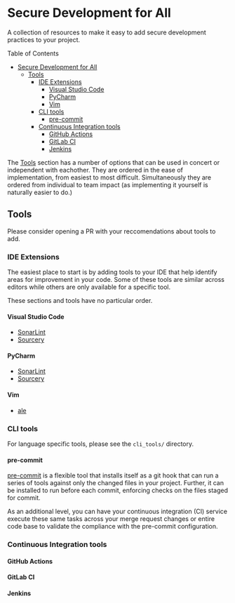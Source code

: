 # Secure Development for All

A collection of resources to make it easy to add secure development practices
to your project.

Table of Contents

- [Secure Development for All](#secure-development-for-all)
  - [Tools](#tools)
    - [IDE Extensions](#ide-extensions)
      - [Visual Studio Code](#visual-studio-code)
      - [PyCharm](#pycharm)
      - [Vim](#vim)
    - [CLI tools](#cli-tools)
      - [pre-commit](#pre-commit)
    - [Continuous Integration tools](#continuous-integration-tools)
      - [GitHub Actions](#github-actions)
      - [GitLab CI](#gitlab-ci)
      - [Jenkins](#jenkins)

The [Tools](#tools) section has a number of options that can be used in
concert or independent with eachother. They are ordered in the ease of
implementation, from easiest to most difficult. Simultaneously they are
ordered from individual to team impact (as implementing it yourself is
naturally easier to do.)

## Tools

Please consider opening a PR with your reccomendations about tools to add.

### IDE Extensions

The easiest place to start is by adding tools to your IDE that help identify
areas for improvement in your code. Some of these tools are similar across
editors while others are only available for a specific tool.

These sections and tools have no particular order.

#### Visual Studio Code

* [SonarLint](https://www.sonarsource.com/products/sonarlint/)
* [Sourcery](https://sourcery.ai/)

#### PyCharm

* [SonarLint](https://www.sonarsource.com/products/sonarlint/)
* [Sourcery](https://sourcery.ai/)

#### Vim

* [ale](https://github.com/dense-analysis/ale)

### CLI tools

For language specific tools, please see the `cli_tools/` directory.

#### pre-commit

[pre-commit](https://pre-commit.com/) is a flexible tool that installs itself
as a git hook that can run a series of tools against only the changed files
in your project. Further, it can be installed to run before each commit,
enforcing checks on the files staged for commit.

As an additional level, you can have your continuous integration (CI) service
execute these same tasks across your merge request changes or entire code base
to validate the compliance with the pre-commit configuration.

### Continuous Integration tools

#### GitHub Actions

#### GitLab CI

#### Jenkins
